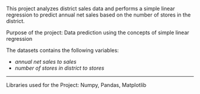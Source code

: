 This project analyzes district sales data and performs a simple linear regression to predict annual net sales based on the number of stores in the district.

<p> Purpose of the project: Data prediction using the concepts of simple linear regression

The datasets contains the following variables:
- <i> annual net sales to sales </i>
- <i> number of stores in district to stores </i>

---

Libraries used for the Project: Numpy, Pandas, Matplotlib
